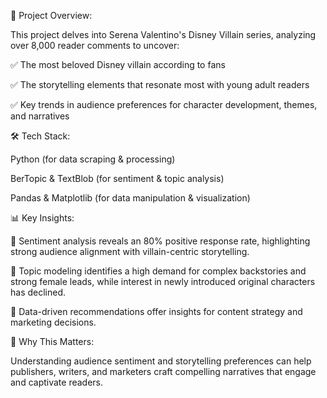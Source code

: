📖 Project Overview:

This project delves into Serena Valentino's Disney Villain series, analyzing over 8,000 reader comments to uncover:

✅ The most beloved Disney villain according to fans

✅ The storytelling elements that resonate most with young adult readers

✅ Key trends in audience preferences for character development, themes, and narratives

🛠️ Tech Stack:

Python (for data scraping & processing)

BerTopic & TextBlob (for sentiment & topic analysis)

Pandas & Matplotlib (for data manipulation & visualization)

📊 Key Insights:

🔹 Sentiment analysis reveals an 80% positive response rate, highlighting strong audience alignment with villain-centric storytelling.

🔹 Topic modeling identifies a high demand for complex backstories and strong female leads, while interest in newly introduced original characters has declined.

🔹 Data-driven recommendations offer insights for content strategy and marketing decisions.

🎯 Why This Matters:

Understanding audience sentiment and storytelling preferences can help publishers, writers, and marketers craft compelling narratives that engage and captivate readers.
